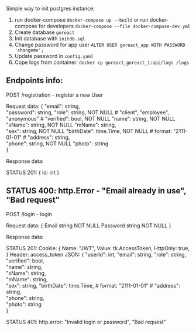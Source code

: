 Simple way to init postgres instance:
1. run docker-compose 
`docker-compose up --build`
or run docker-compose for developers
`docker-compose --file docker-compose-dev.yml`
2. Create database `goreact`
3. Init database with `initdb.sql`
4. Change password for app user
`ALTER USER goreact_app WITH PASSWORD 'changeme';`
5. Update password in `config.yaml`
6. Cope logs from container:
`docker cp goreact_goreact_1:api/logs /logs`  

Endpoints info:
-----------------------------------------------------------------------------
POST    /registration - register a new User

Request data:
{
    "email": string,            
    "password": string,
    "role": string,             NOT NULL # "client", "employee", "anonymous" #
    "verified": bool,           NOT NULL
    "name": string,             NOT NULL
    "sName": string,            NOT NULL
    "mName": string,            
    "sex": string,              NOT NULL 
    "birthDate": time.Time,     NOT NULL # format: "2111-01-01" #
    "address": string,          
    "phone": string,            NOT NULL
    "photo": string             
}

Response data:

STATUS 201:
{
    id: int
}

STATUS 400:
http.Error - "Email already in use", "Bad request"
-----------------------------------------------------------------------------
POST    /login - login

Request data:
{
		Email    string         NOT NULL
		Password string         NOT NULL
}

Response data:

STATUS 201:
Cookie:
{
			Name:     "JWT",
			Value:    tk.AccessToken,
			HttpOnly: true,
}
Header: access_token
JSON:
{
    "userId": int,
    "email": string,
    "role": string, 
    "verified": bool,       
    "name": string,       
    "sName": string,          
    "mName": string,            
    "sex": string,
    "birthDate": time.Time,     # format: "2111-01-01" #
    "address": string,          
    "phone": string,          
    "photo": string             
}

STATUS 401:
http.error: "Invalid login or password", "Bad request"